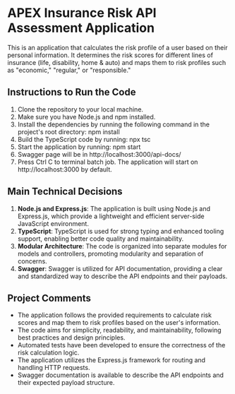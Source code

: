 # APEX Insurance Risk API Assessment Application

This is an application that calculates the risk profile of a user based on their personal information. It determines the risk scores for different lines of insurance (life, disability, home & auto) and maps them to risk profiles such as "economic," "regular," or "responsible."

## Instructions to Run the Code

1. Clone the repository to your local machine.
2. Make sure you have Node.js and npm installed.
3. Install the dependencies by running the following command in the project's root directory: npm install
4. Build the TypeScript code by running: npx tsc
5. Start the application by running: npm start
6. Swagger page will be in http://localhost:3000/api-docs/
7. Press Ctrl C to terminal batch job.
The application will start on http://localhost:3000 by default.

## Main Technical Decisions

1. **Node.js and Express.js**: The application is built using Node.js and Express.js, which provide a lightweight and efficient server-side JavaScript environment.
2. **TypeScript**: TypeScript is used for strong typing and enhanced tooling support, enabling better code quality and maintainability.
3. **Modular Architecture**: The code is organized into separate modules for models and controllers, promoting modularity and separation of concerns.
4. **Swagger**: Swagger is utilized for API documentation, providing a clear and standardized way to describe the API endpoints and their payloads.

## Project Comments

- The application follows the provided requirements to calculate risk scores and map them to risk profiles based on the user's information.
- The code aims for simplicity, readability, and maintainability, following best practices and design principles.
- Automated tests have been developed to ensure the correctness of the risk calculation logic.
- The application utilizes the Express.js framework for routing and handling HTTP requests.
- Swagger documentation is available to describe the API endpoints and their expected payload structure.
